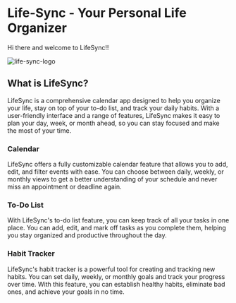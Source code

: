 # Life-Sync - Your Personal Life Organizer



Hi there and welcome to LifeSync!!

![life-sync-logo](Life-Sync/frontend/public/media/life_sync_logo.png)

## What is LifeSync?

LifeSync is a comprehensive calendar app designed to help you organize your life, stay on top of your to-do list, and track your daily habits. With a user-friendly interface and a range of features, LifeSync makes it easy to plan your day, week, or month ahead, so you can stay focused and make the most of your time.

### Calendar
LifeSync offers a fully customizable calendar feature that allows you to add, edit, and filter events with ease. You can choose between daily, weekly, or monthly views to get a better understanding of your schedule and never miss an appointment or deadline again.

### To-Do List
With LifeSync's to-do list feature, you can keep track of all your tasks in one place. You can add, edit, and mark off tasks as you complete them, helping you stay organized and productive throughout the day.

### Habit Tracker
LifeSync's habit tracker is a powerful tool for creating and tracking new habits. You can set daily, weekly, or monthly goals and track your progress over time. With this feature, you can establish healthy habits, eliminate bad ones, and achieve your goals in no time.
